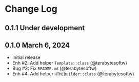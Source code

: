 # Change Log

## 0.1.1 Under development

## 0.1.0 March 6, 2024

- Initial release
- Enh #2: Add helper `Template::class` (@terabytesoftw)
- Bug #3: Fix `README.md` (@terabytesoftw)
- Enh #4: Add helper `HTMLBuilder::class` (@terabytesoftw)
